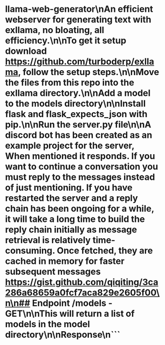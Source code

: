 
# llama-web-generator\nAn efficient webserver for generating text with exllama, no bloating, all efficiency.\n\nTo get it setup download https://github.com/turboderp/exllama, follow the setup steps.\n\nMove the files from this repo into the exllama directory.\n\nAdd a model to the models directory\n\nInstall flask and flask_expects_json with pip.\n\nRun the server.py file\n\nA discord bot has been created as an example project for the server, When mentioned it responds. If you want to continue a conversation you must reply to the messages instead of just mentioning. If you have restarted the server and a reply chain has been ongoing for a while, it will take a long time to build the reply chain initially as message retrieval is relatively time-consuming. Once fetched, they are cached in memory for faster subsequent messages https://gist.github.com/qiqiting/3ca286a68659a0fcf7aca829e2605f00\n\n## Endpoint /models - GET\n\nThis will return a list of models in the model directory\n\nResponse\n```